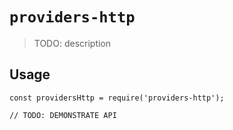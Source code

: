 # `providers-http`

> TODO: description

## Usage

```
const providersHttp = require('providers-http');

// TODO: DEMONSTRATE API
```
